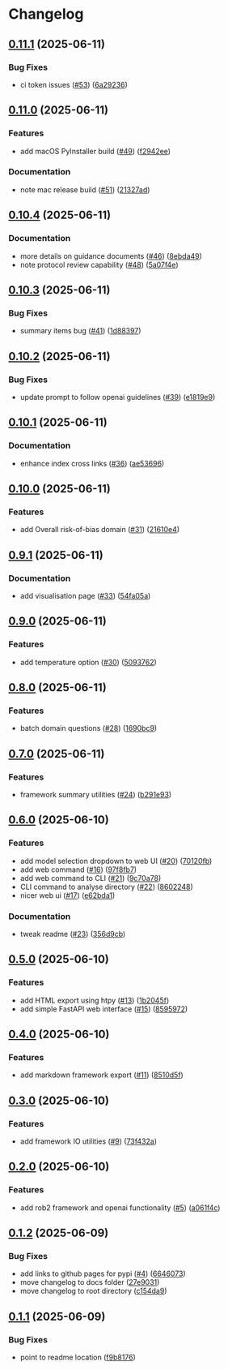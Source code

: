# Changelog

## [0.11.1](https://github.com/rob-luke/risk-of-bias/compare/v0.11.0...v0.11.1) (2025-06-11)


### Bug Fixes

* ci token issues ([#53](https://github.com/rob-luke/risk-of-bias/issues/53)) ([6a29236](https://github.com/rob-luke/risk-of-bias/commit/6a29236ffda3f1a08505dedcfc9d5e50e6c82ee1))

## [0.11.0](https://github.com/rob-luke/risk-of-bias/compare/v0.10.4...v0.11.0) (2025-06-11)


### Features

* add macOS PyInstaller build ([#49](https://github.com/rob-luke/risk-of-bias/issues/49)) ([f2942ee](https://github.com/rob-luke/risk-of-bias/commit/f2942ee01e3ece299891e9618deeb13d7ec8335b))


### Documentation

* note mac release build ([#51](https://github.com/rob-luke/risk-of-bias/issues/51)) ([21327ad](https://github.com/rob-luke/risk-of-bias/commit/21327ad640a00a2337dfaad713b34be077f26a8b))

## [0.10.4](https://github.com/rob-luke/risk-of-bias/compare/v0.10.3...v0.10.4) (2025-06-11)


### Documentation

* more details on guidance documents ([#46](https://github.com/rob-luke/risk-of-bias/issues/46)) ([8ebda49](https://github.com/rob-luke/risk-of-bias/commit/8ebda49abc49ccbdf03553309bf18b9c8ad1bf68))
* note protocol review capability ([#48](https://github.com/rob-luke/risk-of-bias/issues/48)) ([5a07f4e](https://github.com/rob-luke/risk-of-bias/commit/5a07f4e1d02b256136eae08a0e18d1652ed7370c))

## [0.10.3](https://github.com/rob-luke/risk-of-bias/compare/v0.10.2...v0.10.3) (2025-06-11)


### Bug Fixes

* summary items bug ([#41](https://github.com/rob-luke/risk-of-bias/issues/41)) ([1d88397](https://github.com/rob-luke/risk-of-bias/commit/1d8839717c0b21f6b397f13326ca37dc602008a1))

## [0.10.2](https://github.com/rob-luke/risk-of-bias/compare/v0.10.1...v0.10.2) (2025-06-11)


### Bug Fixes

* update prompt to follow openai guidelines ([#39](https://github.com/rob-luke/risk-of-bias/issues/39)) ([e1819e9](https://github.com/rob-luke/risk-of-bias/commit/e1819e999a006e99fa6369218ad757e26a3f531e))

## [0.10.1](https://github.com/rob-luke/risk-of-bias/compare/v0.10.0...v0.10.1) (2025-06-11)


### Documentation

* enhance index cross links ([#36](https://github.com/rob-luke/risk-of-bias/issues/36)) ([ae53696](https://github.com/rob-luke/risk-of-bias/commit/ae536968ef3c872def444d6d1c4fb852939985f2))

## [0.10.0](https://github.com/rob-luke/risk-of-bias/compare/v0.9.1...v0.10.0) (2025-06-11)


### Features

* add Overall risk-of-bias domain ([#31](https://github.com/rob-luke/risk-of-bias/issues/31)) ([21610e4](https://github.com/rob-luke/risk-of-bias/commit/21610e45d7164b6694df7be3b089fe0ff0f3613c))

## [0.9.1](https://github.com/rob-luke/risk-of-bias/compare/v0.9.0...v0.9.1) (2025-06-11)


### Documentation

* add visualisation page ([#33](https://github.com/rob-luke/risk-of-bias/issues/33)) ([54fa05a](https://github.com/rob-luke/risk-of-bias/commit/54fa05a701707943d5fd9d467b08c5d1d3302a02))

## [0.9.0](https://github.com/rob-luke/risk-of-bias/compare/v0.8.0...v0.9.0) (2025-06-11)


### Features

* add temperature option ([#30](https://github.com/rob-luke/risk-of-bias/issues/30)) ([5093762](https://github.com/rob-luke/risk-of-bias/commit/5093762554508ee100ca1cf8cd020a4d34d2f5d4))

## [0.8.0](https://github.com/rob-luke/risk-of-bias/compare/v0.7.0...v0.8.0) (2025-06-11)


### Features

* batch domain questions ([#28](https://github.com/rob-luke/risk-of-bias/issues/28)) ([1690bc9](https://github.com/rob-luke/risk-of-bias/commit/1690bc93928cfadef5a7e015b304b1d3c6c76985))

## [0.7.0](https://github.com/rob-luke/risk-of-bias/compare/v0.6.0...v0.7.0) (2025-06-11)


### Features

* framework summary utilities ([#24](https://github.com/rob-luke/risk-of-bias/issues/24)) ([b291e93](https://github.com/rob-luke/risk-of-bias/commit/b291e93c5bd43e6b660b8b16f98401d149a3e168))

## [0.6.0](https://github.com/rob-luke/risk-of-bias/compare/v0.5.0...v0.6.0) (2025-06-10)


### Features

* add model selection dropdown to web UI ([#20](https://github.com/rob-luke/risk-of-bias/issues/20)) ([70120fb](https://github.com/rob-luke/risk-of-bias/commit/70120fbdd51a7ab163c75778ded537c20ca57f2a))
* add web command ([#16](https://github.com/rob-luke/risk-of-bias/issues/16)) ([97f8fb7](https://github.com/rob-luke/risk-of-bias/commit/97f8fb719c1ae27dbc531ac995ca85e769fd1db6))
* add web command to CLI ([#21](https://github.com/rob-luke/risk-of-bias/issues/21)) ([9c70a78](https://github.com/rob-luke/risk-of-bias/commit/9c70a78563a1b6fdb56340d0fb8d17d6701705cb))
* CLI command to analyse directory ([#22](https://github.com/rob-luke/risk-of-bias/issues/22)) ([8602248](https://github.com/rob-luke/risk-of-bias/commit/860224820f2c1df4980b6f694af9c33d84fb9b2a))
* nicer web ui ([#17](https://github.com/rob-luke/risk-of-bias/issues/17)) ([e62bda1](https://github.com/rob-luke/risk-of-bias/commit/e62bda1612d4e9163cd0b14137b5c1ffc04e8488))


### Documentation

* tweak readme ([#23](https://github.com/rob-luke/risk-of-bias/issues/23)) ([356d9cb](https://github.com/rob-luke/risk-of-bias/commit/356d9cb5ecbdea430a9a8c3cf958f882d67c907e))

## [0.5.0](https://github.com/rob-luke/risk-of-bias/compare/v0.4.0...v0.5.0) (2025-06-10)


### Features

* add HTML export using htpy ([#13](https://github.com/rob-luke/risk-of-bias/issues/13)) ([1b2045f](https://github.com/rob-luke/risk-of-bias/commit/1b2045f0c3a717351f78481d0a46e06b4a98465f))
* add simple FastAPI web interface ([#15](https://github.com/rob-luke/risk-of-bias/issues/15)) ([8595972](https://github.com/rob-luke/risk-of-bias/commit/859597235c5e110993bc2c30b7e076db34c0868e))

## [0.4.0](https://github.com/rob-luke/risk-of-bias/compare/v0.3.0...v0.4.0) (2025-06-10)


### Features

* add markdown framework export ([#11](https://github.com/rob-luke/risk-of-bias/issues/11)) ([8510d5f](https://github.com/rob-luke/risk-of-bias/commit/8510d5f84853d8ead441504ada563e4e87d99d63))

## [0.3.0](https://github.com/rob-luke/risk-of-bias/compare/v0.2.0...v0.3.0) (2025-06-10)


### Features

* add framework IO utilities ([#9](https://github.com/rob-luke/risk-of-bias/issues/9)) ([73f432a](https://github.com/rob-luke/risk-of-bias/commit/73f432ad957a23454f966fd59789bc5e3ed71a7a))

## [0.2.0](https://github.com/rob-luke/risk-of-bias/compare/v0.1.2...v0.2.0) (2025-06-10)


### Features

* add rob2 framework and openai functionality ([#5](https://github.com/rob-luke/risk-of-bias/issues/5)) ([a061f4c](https://github.com/rob-luke/risk-of-bias/commit/a061f4c836dbdb8190f9463fe05afdb136470a0b))

## [0.1.2](https://github.com/rob-luke/risk-of-bias/compare/v0.1.1...v0.1.2) (2025-06-09)


### Bug Fixes

* add links to github pages for pypi ([#4](https://github.com/rob-luke/risk-of-bias/issues/4)) ([6646073](https://github.com/rob-luke/risk-of-bias/commit/6646073d31a09c20e379435b8bf62df73b44602c))
* move changelog to docs folder ([27e9031](https://github.com/rob-luke/risk-of-bias/commit/27e90319b85bfaa073e80025cde8a3097a19983b))
* move changelog to root directory ([c154da9](https://github.com/rob-luke/risk-of-bias/commit/c154da97ea145b1da792f124916fa60f1acb57d5))

## [0.1.1](https://github.com/rob-luke/risk-of-bias/compare/v0.1.0...v0.1.1) (2025-06-09)


### Bug Fixes

* point to readme location ([f9b8176](https://github.com/rob-luke/risk-of-bias/commit/f9b817674d83174e94de9f1d5935059aae3f9ea5))
